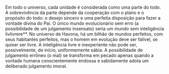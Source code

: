 ﻿Em todo o universo, cada unidade é considerada como uma parte do todo. A sobrevivência da parte depende da cooperação com o plano e o propósito do todo: o desejo sincero e uma perfeita disposição para fazer a vontade divina do Pai. O único mundo evolucionário sem erro (a possibilidade de um julgamento insensato) seria um mundo sem inteligência livlivrere**. No universo de Havona, há um bilhão de mundos perfeitos, com seus habitantes perfeitos, mas o homem em evolução deve ser falível, se quiser ser livre. A inteligência livre e inexperiente não pode ser, possivelmente, de início, uniformemente sábia. A possibilidade de julgamento  errôneo (o mal) se transforma em pecado apenas quando a vontade humana conscientemente endossa e sabidamente adota um deliberado julgamento imoral.